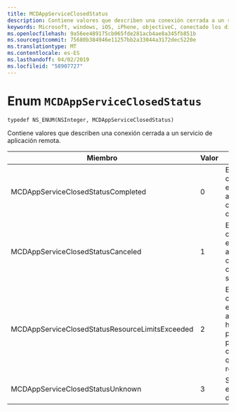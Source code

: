 ```yaml
---
title: MCDAppServiceClosedStatus
description: Contiene valores que describen una conexión cerrada a un servicio de aplicación remota.
keywords: Microsoft, windows, iOS, iPhone, objectiveC, conectado los dispositivos, proyecto Roma
ms.openlocfilehash: 9a56ee489175cb065fde281acb4ae8a345fb851b
ms.sourcegitcommit: 75680b384946e11257bb2a33044a3172dec5220e
ms.translationtype: MT
ms.contentlocale: es-ES
ms.lasthandoff: 04/02/2019
ms.locfileid: "58907727"
---
```

# <a name="enum-mcdappserviceclosedstatus"></a>Enum `MCDAppServiceClosedStatus`

```
typedef NS_ENUM(NSInteger, MCDAppServiceClosedStatus)
```

Contiene valores que describen una conexión cerrada a un servicio de aplicación remota.

|Miembro   |Valor   |Descripción   |
|--------|-------|-------------|
|MCDAppServiceClosedStatusCompleted |0| El punto de conexión para el servicio de aplicación se cierra correctamente.|
|MCDAppServiceClosedStatusCanceled |1| El punto de conexión para el servicio de aplicación fue cerrada por el cliente o el sistema.|
|MCDAppServiceClosedStatusResourceLimitsExceeded |2| El punto de conexión para el servicio de aplicación se ha cerrado porque el punto de conexión se quedó sin recursos.|
|MCDAppServiceClosedStatusUnknown |3| Se produjo un error desconocido.|